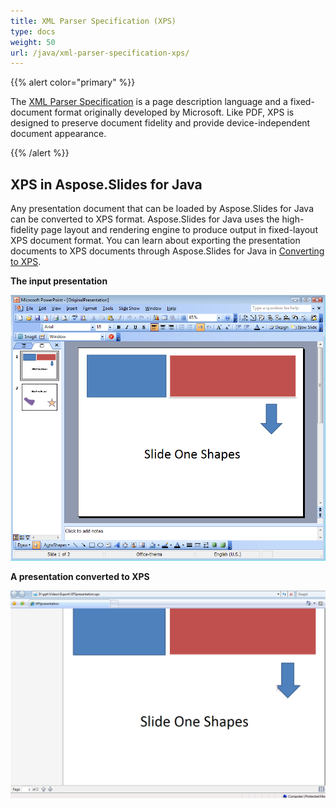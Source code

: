 ```yaml
---
title: XML Parser Specification (XPS)
type: docs
weight: 50
url: /java/xml-parser-specification-xps/
---
```


{{% alert color="primary" %}} 

The [XML Parser Specification](http://en.wikipedia.org/wiki/XML_Paper_Specification) is a page description language and a fixed-document format originally developed by Microsoft. Like PDF, XPS is designed to preserve document fidelity and provide device-independent document appearance. 

{{% /alert %}} 
## **XPS in Aspose.Slides for Java**
Any presentation document that can be loaded by Aspose.Slides for Java can be converted to XPS format. Aspose.Slides for Java uses the high-fidelity page layout and rendering engine to produce output in fixed-layout XPS document format.
You can learn about exporting the presentation documents to XPS documents through Aspose.Slides for Java in [Converting to XPS]().

**The input presentation** 

![todo:image_alt_text](xml-parser-specification-xps_1.png)




**A presentation converted to XPS** 

![todo:image_alt_text](xml-parser-specification-xps_2.png)
